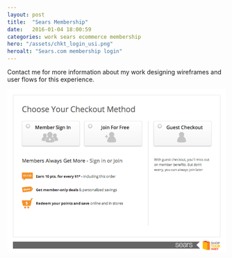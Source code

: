 ```yaml
---
layout: post
title:  "Sears Membership"
date:   2016-01-04 18:00:59
categories: work sears ecommerce membership
hero: "/assets/chkt_login_usi.png"
heroalt: "Sears.com membership login"
---
```

Contact me for more information about my work designing wireframes and user flows for this experience.

![Sears membership login](/assets/chkt_login_usi.png)

